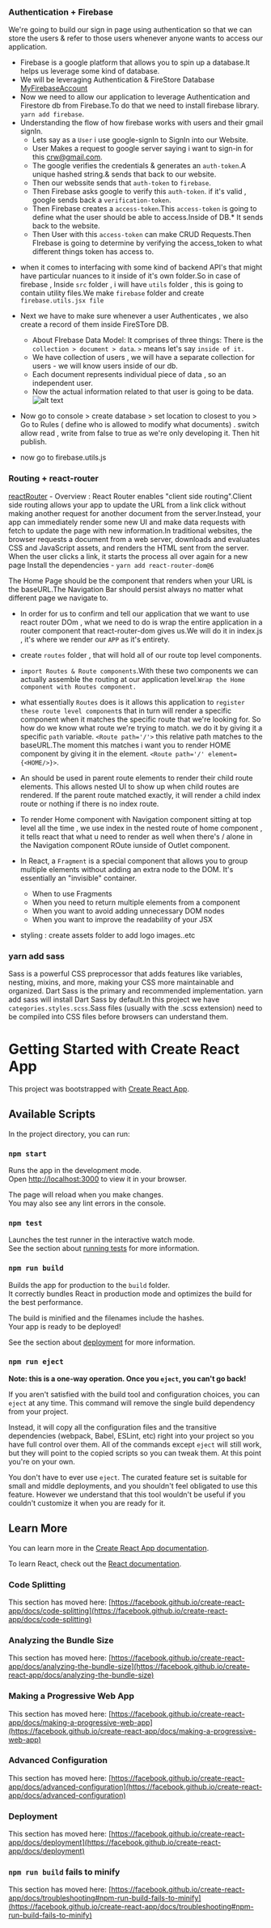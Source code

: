 ### Authentication + Firebase

We're going to build our sign in page using authentication so that we can store the users & refer to those users whenever anyone wants to access our application.

- Firebase is a google platform that allows you to spin up a database.It helps us leverage some kind of database.
- We will be leveraging Authentication & FireStore Database [MyFirebaseAccount](https://console.firebase.google.com/project/crwn-clothing-e2e-db/overview)
- Now we need to allow our application to leverage Authentication and Firestore db from Firebase.To do that we need to install firebase library. `yarn add firebase`.
- Understanding the flow of how firebase works with users and their gmail signIn.
  - Lets say as a `User` i use google-signIn to SignIn into our Website.
  - User Makes a request to google server saying i want to sign-in for this crw@gmail.com.
  - The google verifies the credentials & generates an `auth-token`.A unique hashed string.& sends that back to our website.
  - Then our webssite sends that `auth-token` to `firebase`.
  - Then Firebase asks google to verify this `auth-token`. if it's valid , google sends back a `verification-token`.
  - Then Firebase creates a `access-token`.This `access-token` is going to define what the user should be able to access.Inside of DB.\* It sends back to the website.
  - Then User with this `access-token` can make CRUD Requests.Then FIrebase is going to determine by verifying the access_token to what different things token has access to.

* when it comes to interfacing with some kind of backend API's that might have particular nuances to it inside of it's own folder.So in case of firebase , Inside `src` folder , i will have `utils` folder , this is going to contain utility files.We make `firebase` folder and create `firebase.utils.jsx file`

* Next we have to make sure whenever a user Authenticates , we also create a record of them inside FireSTore DB.

  - About FIrebase Data Model: It comprises of three things: There is the `collection > document > data`. `>` means let's say `inside of it.`

  * We have collection of users , we will have a separate collection for users - we will know users inside of our db.
  * Each document represents individual piece of data , so an independent user.
  * Now the actual information related to that user is going to be data.
    ![alt text](image.png)

* Now go to console > create database > set location to closest to you > Go to Rules ( define who is allowed to modify what documents) . switch allow read , write from false to true as we're only developing it. Then hit publish.
* now go to firebase.utils.js

### Routing + react-router

[reactRouter](https://reactrouter.com/en/main) - Overview : React Router enables "client side routing".Client side routing allows your app to update the URL from a link click without making another request for another document from the server.Instead, your app can immediately render some new UI and make data requests with fetch to update the page with new information.In traditional websites, the browser requests a document from a web server, downloads and evaluates CSS and JavaScript assets, and renders the HTML sent from the server. When the user clicks a link, it starts the process all over again for a new page
Install the dependencies - `yarn add react-router-dom@6`

The Home Page should be the component that renders when your URL is the baseURL.The Navigation Bar should persist always no matter what different page we navigate to.

- In order for us to confirm and tell our application that we want to use react router DOm , what we need to do is wrap the entire application in a router component that react-router-dom gives us.We will do it in index.js , it's where we render our `APP` as it's entirety.

* create `routes` folder , that will hold all of our route top level components.
* `import Routes & Route components`.With these two components we can actually assemble the routing at our application level.`Wrap the Home component with Routes component.`
* what essentially `Routes` does is it allows this application to `register these route level component`s that in turn will render a specific component when it matches the specific route that we're looking for. So how do we know what route we're trying to match. we do it by giving it a specific `path` variable. `<Route path='/'>` this relative path matches to the baseURL.The moment this matches i want you to render HOME component by giving it in the element. `<Route path='/' element={<HOME/>}>`.
* An <Outlet> should be used in parent route elements to render their child route elements. This allows nested UI to show up when child routes are rendered. If the parent route matched exactly, it will render a child index route or nothing if there is no index route.
* To render Home component with Navigation component sitting at top level all the time , we use index in the nested route of home component , it tells react that what u need to render as well when there's / alone in the Navigation component ROute iunside of Outlet component.
* In React, a `Fragment` is a special component that allows you to group multiple elements without adding an extra node to the DOM. It's essentially an "invisible" container.

  - When to use Fragments
  - When you need to return multiple elements from a component
  - When you want to avoid adding unnecessary DOM nodes
  - When you want to improve the readability of your JSX

* styling : create assets folder to add logo images..etc

### yarn add sass

Sass is a powerful CSS preprocessor that adds features like variables, nesting, mixins, and more, making your CSS more maintainable and organized. Dart Sass is the primary and recommended implementation. yarn add sass will install Dart Sass by default.In this project we have `categories.styles.scss`.Sass files (usually with the .scss extension) need to be compiled into CSS files before browsers can understand them.

# Getting Started with Create React App

This project was bootstrapped with [Create React App](https://github.com/facebook/create-react-app).

## Available Scripts

In the project directory, you can run:

### `npm start`

Runs the app in the development mode.\
Open [http://localhost:3000](http://localhost:3000) to view it in your browser.

The page will reload when you make changes.\
You may also see any lint errors in the console.

### `npm test`

Launches the test runner in the interactive watch mode.\
See the section about [running tests](https://facebook.github.io/create-react-app/docs/running-tests) for more information.

### `npm run build`

Builds the app for production to the `build` folder.\
It correctly bundles React in production mode and optimizes the build for the best performance.

The build is minified and the filenames include the hashes.\
Your app is ready to be deployed!

See the section about [deployment](https://facebook.github.io/create-react-app/docs/deployment) for more information.

### `npm run eject`

**Note: this is a one-way operation. Once you `eject`, you can't go back!**

If you aren't satisfied with the build tool and configuration choices, you can `eject` at any time. This command will remove the single build dependency from your project.

Instead, it will copy all the configuration files and the transitive dependencies (webpack, Babel, ESLint, etc) right into your project so you have full control over them. All of the commands except `eject` will still work, but they will point to the copied scripts so you can tweak them. At this point you're on your own.

You don't have to ever use `eject`. The curated feature set is suitable for small and middle deployments, and you shouldn't feel obligated to use this feature. However we understand that this tool wouldn't be useful if you couldn't customize it when you are ready for it.

## Learn More

You can learn more in the [Create React App documentation](https://facebook.github.io/create-react-app/docs/getting-started).

To learn React, check out the [React documentation](https://reactjs.org/).

### Code Splitting

This section has moved here: [https://facebook.github.io/create-react-app/docs/code-splitting](https://facebook.github.io/create-react-app/docs/code-splitting)

### Analyzing the Bundle Size

This section has moved here: [https://facebook.github.io/create-react-app/docs/analyzing-the-bundle-size](https://facebook.github.io/create-react-app/docs/analyzing-the-bundle-size)

### Making a Progressive Web App

This section has moved here: [https://facebook.github.io/create-react-app/docs/making-a-progressive-web-app](https://facebook.github.io/create-react-app/docs/making-a-progressive-web-app)

### Advanced Configuration

This section has moved here: [https://facebook.github.io/create-react-app/docs/advanced-configuration](https://facebook.github.io/create-react-app/docs/advanced-configuration)

### Deployment

This section has moved here: [https://facebook.github.io/create-react-app/docs/deployment](https://facebook.github.io/create-react-app/docs/deployment)

### `npm run build` fails to minify

This section has moved here: [https://facebook.github.io/create-react-app/docs/troubleshooting#npm-run-build-fails-to-minify](https://facebook.github.io/create-react-app/docs/troubleshooting#npm-run-build-fails-to-minify)
